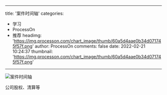 
---
title: '案件时间轴'
categories: 
 - 学习
 - ProcessOn
 - 推荐
headimg: 'https://img.processon.com/chart_image/thumb/60a5d4aae0b34d071745f57f.png'
author: ProcessOn
comments: false
date: 2022-02-21 10:24:37
thumbnail: 'https://img.processon.com/chart_image/thumb/60a5d4aae0b34d071745f57f.png'
---

<div>   
<img class="thumb" alt="案件时间轴" src="https://img.processon.com/chart_image/thumb/60a5d4aae0b34d071745f57f.png" referrerpolicy="no-referrer">
<p>公司股权、清算等</p>  
</div>
            